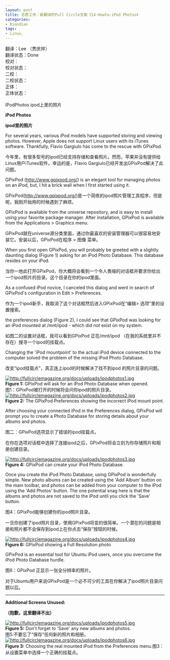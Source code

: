 ```yaml
---
layout: post
title: 志愿工作：新翻译的Full Circle文章《14-Howto-iPod Photos》
categories:
- Diandian
tags:
- Linux, 
---
```

翻译：Lee （贾庆祥）
<br />翻译状态：Done
<br />校对：
<br />校对状态：
<br />二校：
<br />二校状态：
<br />正体：
<br />正体状态：
<br />
<br />IPodPhotos ipod上里的照片
<br />
<p><strong>iPod Photos</strong></p>
<p><strong>ipod里的照片<br /></strong></p>
<p>For several years, various iPod models have supported storing and viewing photos. However, Apple does not support Linux users with its iTunes software. Thankfully, Flavio Gargiulo has come to the rescue with GPixPod.</p>
<p>今年里，有很多型号的ipod已经支持存储和查看照片。然而，苹果并没有提供给Linux用户iTunes软件。幸运的是，Flavio Gargiulo已经开发出GPixPod解决了此问题。</p>
<p>GPixPod (<a href="http://www.gpixpod.org/">http://www.gpixpod.org/</a>) is an elegant tool for managing photos on an iPod, but, I hit a brick wall when I first started using it. <br /></p>
<p>GPixPod(<a href="http://www.gpixpod.org/">http://www.gpixpod.org/</a>)是一个简练的ipod照片管理工具程序，但是呢，我刚开始用的时候遇到了麻烦。</p>
<p>GPixPod is available from the universe repository, and is easy to install using your favorite package manager. After installation, GPixPod is available from the Applications &gt; Graphics menu.</p>
<p>GPixPod就在universe源分类里面，通过你最喜欢的安装管理器可以很容易地安装它。安装以后，GPixPod在程序 &gt; 图像 菜单。</p>
<p>When you first open GPixPod, you will probably be greeted with a slightly daunting dialog (Figure 1) asking for an iPod Photo Database. This database resides on your iPod.</p>
<p>当你一地此打开GPixPod，你大概将会看到一个令人畏缩的对话框并要求你给出一个ipod照片的目录。这个目录在你的ipod里面。</p>
<p>As a confused iPod novice, I canceled this dialog and went in search of GPixPod's configuration in Edit &gt; Preferences.</p>
<p>作为一个ipod新手，我取消了这个对话框然后进入GPixPod在“编辑&gt; 选项”里的设置搜索。</p>
<p>the preferences dialog (Figure 2), I could see that GPixPod was looking for an iPod mounted at /mnt/ipod - which did not exist on my system.</p>
<p>如图二的设置对话框，我可以看到GPixPod 正在/mnt/ipod （在我的系统里并不存在）搜寻一个ipod的挂载点。</p>
<p>Changing the 'iPod mountpoint' to the actual iPod device connected to the computer solved the problem of the missing iPod Photo Database.</p>
<p>改变“ipod挂载点”，真正连上ipod的时候解决了找不到ipod 的照片目录的问题。</p>
<a href="http://fullcirclemagazine.org/docs/uploads/ipodphotos1.jpg" target="_blank"><img alt="http://fullcirclemagazine.org/docs/uploads/ipodphotos1.jpg" src="http://m1.img.srcdd.com/farm3/d/2012/0306/12/DOWNLOADFAILAAAAAAAAAAAAAAAAAAAA_B500_900_200_80.PNG" /></a>
<br />
<strong>Figure 1:</strong> GPixPod will ask for an iPod Photo Database when opened.
<br />图1：GPixPod被打开的时候将会问你ipod的照片目录。
<a href="http://fullcirclemagazine.org/docs/uploads/ipodphotos2.jpg" target="_blank"><img alt="http://fullcirclemagazine.org/docs/uploads/ipodphotos2.jpg" src="http://m1.img.srcdd.com/farm3/d/2012/0306/12/DOWNLOADFAILAAAAAAAAAAAAAAAAAAAA_B500_900_200_80.PNG" /></a>
<br />
<strong>Figure 2:</strong> The GPixPod Preferences showing the incorrect iPod mount point.
<p>After choosing your connected iPod in the Preferences dialog, GPixPod will prompt you to create a Photo Database for storing details about your albums and photos.</p>
<p>图二：GPixPod选项显示了错误的ipod挂载点。</p>
<p>在你在选项对话框中选择了连接ipod之后，GPixPod将会立刻为你存储照片和相册创建目录。</p>
<a href="http://fullcirclemagazine.org/docs/uploads/ipodphotos3.jpg" target="_blank"><img alt="http://fullcirclemagazine.org/docs/uploads/ipodphotos3.jpg" src="http://m1.img.srcdd.com/farm3/d/2012/0306/12/DOWNLOADFAILAAAAAAAAAAAAAAAAAAAA_B500_900_200_80.PNG" /></a>
<br />
<strong>Figure 4:</strong> GPixPod can create your iPod Photo Database.
<p>Once you create the iPod Photo Database, using GPixPod is wonderfully simple. New photo albums can be created using the 'Add Album' button on the main toolbar, and photos can be added from your computer to the iPod using the 'Add Photos' button. The one potential snag here is that the albums and photos are not saved to the iPod until you click the 'Save' button.</p>
<p>图4：GPixPod能够创建你的ipod照片目录。</p>
<p>一旦你创建了ipod照片目录，使用GPixPod将变的很简单。一个潜在的问题是相册和照片都不会保存到ipod上在你点击“保存”按钮的时候。</p>
<a href="http://fullcirclemagazine.org/docs/uploads/ipodphotos4.jpg" target="_blank"><img alt="http://fullcirclemagazine.org/docs/uploads/ipodphotos4.jpg" src="http://m1.img.srcdd.com/farm3/d/2012/0306/12/DOWNLOADFAILAAAAAAAAAAAAAAAAAAAA_B500_900_200_80.PNG" /></a>
<br />
<strong>Figure 6:</strong> GPixPod showing a Full Resolution photo
<p>GPixPod is an essential tool for Ubuntu iPod users, once you overcome the iPod Photo Database hurdle.</p>
<p>图6：GPixPod 正显示一张全分辨率的照片。</p>
<p>对于Ubuntu用户来说GPixPod是一个必不可少的工具在你解决了ipod照片目录问题以后。</p>
<p></p>
<hr />
<p><strong>Additional Screens Unused:</strong></p>
<p><strong>（抱歉，这里翻译不出）<br /></strong></p>
<a href="http://fullcirclemagazine.org/docs/uploads/ipodphotos5.jpg" target="_blank"><img alt="http://fullcirclemagazine.org/docs/uploads/ipodphotos5.jpg" src="http://m1.img.srcdd.com/farm3/d/2012/0306/12/DOWNLOADFAILAAAAAAAAAAAAAAAAAAAA_B500_900_200_80.PNG" /></a>
<br />
<strong>Figure 5:</strong> Don't forget to 'Save' any new albums and photos.
<br />图5:不要忘了“保存”任何新的照片和相册。
<a href="http://fullcirclemagazine.org/docs/uploads/ipodphotos6.jpg" target="_blank"><img alt="http://fullcirclemagazine.org/docs/uploads/ipodphotos6.jpg" src="http://m1.img.srcdd.com/farm3/d/2012/0306/12/DOWNLOADFAILAAAAAAAAAAAAAAAAAAAA_B500_900_200_80.PNG" /></a>
<br />
<strong>Figure 3:</strong> Choosing the real mounted iPod from the Preferences menu.图3：从设置菜单中选择一个正确的挂载点。